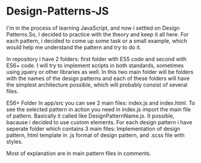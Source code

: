 # Design-Patterns-JS

I'm in the process of learning JavaScript, and now i settled on Design Patterns.So, I decided to practice with the theory and keep it all here. For each pattern, i decided to come up some task or a small example, which would help me understand the pattern and try to do it.

In repository i have 2 folders: first folder with ES5 code and second with ES6+ code. I will try to implement scripts in both standards, sometimes using jquery or other libraries as well. In this two main folder will be folders with the names of the design patterns and each of these folders will have the simplest architecture possible, which will probably consist of several files.

ES6+ Folder
In app/src you can see 2 main files: index.js and index.html. To see the selected pattern in action you need in index.js import the main file of pattern. Basically it called like DesignPatternName.js. It possible, bacause i decided to use custom elements.
For each design pattern i have seperate folder which contains 3 main files: Implementation of design pattern, html template in .js format of design pattern, and .scss file with styles.

Most of explanation are in main pattern files in comments.
